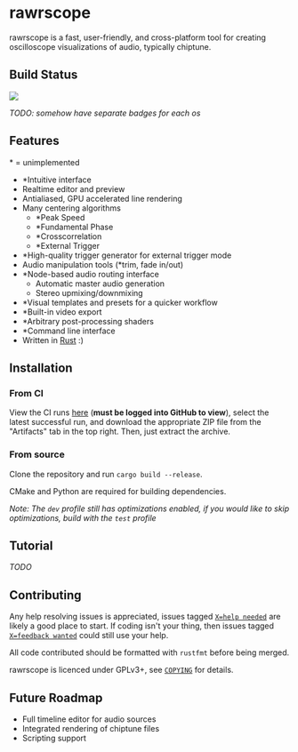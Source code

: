 # rawrscope

rawrscope is a fast, user-friendly, and cross-platform tool for creating
oscilloscope visualizations of audio, typically chiptune.

## Build Status

![](https://github.com/chiptunecafe/rawrscope/workflows/CI/badge.svg)

*TODO: somehow have separate badges for each os*

## Features

\* = unimplemented

* \*Intuitive interface
* Realtime editor and preview
* Antialiased, GPU accelerated line rendering
* Many centering algorithms
  * \*Peak Speed
  * \*Fundamental Phase
  * \*Crosscorrelation
  * \*External Trigger
* \*High-quality trigger generator for external trigger mode
* Audio manipulation tools (\*trim, fade in/out)
* \*Node-based audio routing interface
  * Automatic master audio generation
  * Stereo upmixing/downmixing
* \*Visual templates and presets for a quicker workflow
* \*Built-in video export
* \*Arbitrary post-processing shaders
* \*Command line interface
* Written in [Rust](https://www.rust-lang.org) :)

## Installation

### From CI

View the CI runs [here](https://github.com/chiptunecafe/rawrscope/actions) (**must
be logged into GitHub to view**), select the latest successful run, and download
the appropriate ZIP file from the "Artifacts" tab in the top right. Then, just
extract the archive.

### From source

Clone the repository and run `cargo build --release`.

CMake and Python are required for building dependencies.

*Note: The `dev` profile still has optimizations enabled, if you would like to
skip optimizations, build with the `test` profile*

## Tutorial

*TODO*

## Contributing

Any help resolving issues is appreciated, issues tagged
[`X=help needed`](https://github.com/chiptunecafe/rawrscope/issues?q=label%3A%22X%3Dhelp+needed%22) 
are likely a good place to start. If coding isn't your thing, then issues tagged
[`X=feedback wanted`](https://github.com/chiptunecafe/rawrscope/issues?q=label%3A%22X%3Dfeedback+wanted%22)
could still use your help.

All code contributed should be formatted with `rustfmt` before being merged.

rawrscope is licenced under GPLv3+, see
[`COPYING`](https://github.com/chiptunecafe/rawrscope/blob/master/COPYING)
for details.

## Future Roadmap

* Full timeline editor for audio sources
* Integrated rendering of chiptune files
* Scripting support

